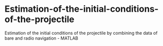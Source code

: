 # Estimation-of-the-initial-conditions-of-the-projectile
Estimation of the initial conditions of the projectile by combining the data of bare and radio navigation - MATLAB
